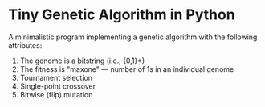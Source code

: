 # Tiny Genetic Algorithm in Python

A minimalistic program implementing a genetic algorithm with the following attributes:

1. The genome is a bitstring (i.e., {0,1}*)
2. The fitness is "maxone" — number of 1s in an individual genome
3. Tournament selection
4. Single-point crossover
5. Bitwise (flip) mutation 
